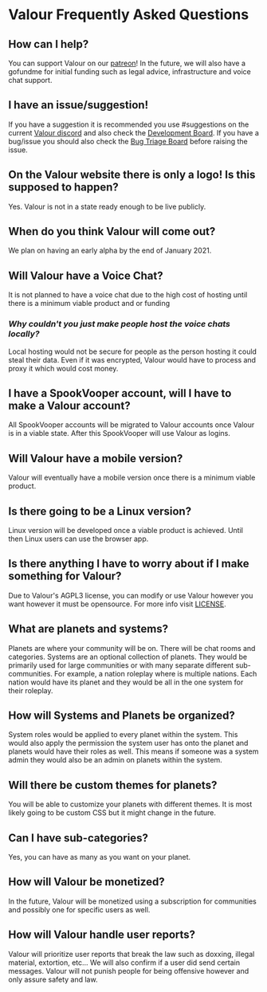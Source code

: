 # Valour Frequently Asked Questions

## How can I help?
You can support Valour on our [patreon](https://www.patreon.com/valourapp)!
In the future, we will also have a gofundme for initial funding such as legal advice, infrastructure and voice chat support.
## I have an issue/suggestion!
If you have a suggestion it is recommended you use #suggestions on the current [Valour discord](https://discord.gg/3yhzm2hHr6) and also check the [Development Board](https://github.com/SpikeViper/Valour/projects/1). If you have a bug/issue you should also check the [Bug Triage Board](https://github.com/SpikeViper/Valour/projects/2) before raising the issue.
## On the Valour website there is only a logo! Is this supposed to happen?
Yes. Valour is not in a state ready enough to be live publicly.
## When do you think Valour will come out?
We plan on having an early alpha by the end of January 2021.
## Will Valour have a Voice Chat?
It is not planned to have a voice chat due to the high cost of hosting until there is a minimum viable product and or funding
### *Why couldn't you just make people host the voice chats locally?*
Local hosting would not be secure for people as the person hosting it could steal their data. Even if it was encrypted, Valour would have to process and proxy it which would cost money.
## I have a SpookVooper account, will I have to make a Valour account?
All SpookVooper accounts will be migrated to Valour accounts once Valour is in a viable state. After this SpookVooper will use Valour as logins.
## Will Valour have a mobile version?
Valour will eventually have a mobile version once there is a minimum viable product.
## Is there going to be a Linux version?
Linux version will be developed once a viable product is achieved. Until then Linux users can use the browser app.
## Is there anything I have to worry about if I make something for Valour?
Due to Valour's AGPL3 license, you can modify or use Valour however you want however it must be opensource. For more info visit [LICENSE](https://github.com/SpikeViper/Valour/blob/main/LICENSE).
## What are planets and systems?
Planets are where your community will be on. There will be chat rooms and categories. Systems are an optional collection of planets. They would be primarily used for large communities or with many separate different sub-communities. For example, a nation roleplay where is multiple nations. Each nation would have its planet and they would be all in the one system for their roleplay.
## How will Systems and Planets be organized?
System roles would be applied to every planet within the system. This would also apply the permission the system user has onto the planet and planets would have their roles as well. This means if someone was a system admin they would also be an admin on planets within the system.
## Will there be custom themes for planets?
You will be able to customize your planets with different themes. It is most likely going to be custom CSS but it might change in the future.
## Can I have sub-categories?
Yes, you can have as many as you want on your planet.
## How will Valour be monetized?
In the future, Valour will be monetized using a subscription for communities and possibly one for specific users as well.
## How will Valour handle user reports?
Valour will prioritize user reports that break the law such as doxxing, illegal material, extortion, etc... We will also confirm if a user did send certain messages. Valour will not punish people for being offensive however and only assure safety and law.